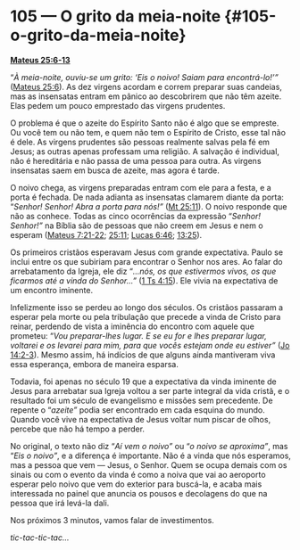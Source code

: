 # 105 — O grito da meia-noite {#105-o-grito-da-meia-noite}

[**Mateus 25:6-13**](http://bibliaonline.com.br/acf/mt/25/6-13)

“_À meia-noite, ouviu-se um grito: ‘Eis o noivo! Saiam para encontrá-lo!’”_ ([Mateus 25:6](http://bibliaonline.com.br/acf/mt/25/6)). As dez virgens acordam e correm preparar suas candeias, mas as insensatas entram em pânico ao descobrirem que não têm azeite. Elas pedem um pouco emprestado das virgens prudentes.

O problema é que o azeite do Espírito Santo não é algo que se empreste. Ou você tem ou não tem, e quem não tem o Espírito de Cristo, esse tal não é dele. As virgens prudentes são pessoas realmente salvas pela fé em Jesus; as outras apenas professam uma religião. A salvação é individual, não é hereditária e não passa de uma pessoa para outra. As virgens insensatas saem em busca de azeite, mas agora é tarde.

O noivo chega, as virgens preparadas entram com ele para a festa, e a porta é fechada. De nada adianta as insensatas clamarem diante da porta: “_Senhor! Senhor! Abra a porta para nós!”_ ([Mt 25:11](http://bibliaonline.com.br/acf/mt/25/11)). O noivo responde que não as conhece. Todas as cinco ocorrências da expressão “_Senhor! Senhor!”_ na Bíblia são de pessoas que não creem em Jesus e nem o esperam ([Mateus 7:21-22](http://bibliaonline.com.br/acf/mt/7/21-22); [25:11](http://bibliaonline.com.br/acf/mt/25/11); [Lucas 6:46](http://bibliaonline.com.br/acf/lc/6/46); [13:25](http://bibliaonline.com.br/acf/lc/13/25)).

Os primeiros cristãos esperavam Jesus com grande expectativa. Paulo se inclui entre os que subiriam para encontrar o Senhor nos ares. Ao falar do arrebatamento da Igreja, ele diz “_...nós, os que estivermos vivos, os que ficarmos até a vinda do Senhor...”_ ([1 Ts 4:15](http://bibliaonline.com.br/acf/1ts/4/15)). Ele vivia na expectativa de um encontro iminente.

Infelizmente isso se perdeu ao longo dos séculos. Os cristãos passaram a esperar pela morte ou pela tribulação que precede a vinda de Cristo para reinar, perdendo de vista a iminência do encontro com aquele que prometeu: “_Vou preparar-lhes lugar. E se eu for e lhes preparar lugar, voltarei e os levarei para mim, para que vocês estejam onde eu estiver”_ ([Jo 14:2-3](http://bibliaonline.com.br/acf/jo/14/2-3)). Mesmo assim, há indícios de que alguns ainda mantiveram viva essa esperança, embora de maneira esparsa.

Todavia, foi apenas no século 19 que a expectativa da vinda iminente de Jesus para arrebatar sua Igreja voltou a ser parte integral da vida cristã, e o resultado foi um século de evangelismo e missões sem precedente. De repente o “_azeite”_ podia ser encontrado em cada esquina do mundo. Quando você vive na expectativa de Jesus voltar num piscar de olhos, percebe que não há tempo a perder.

No original, o texto não diz “_Aí vem o noivo”_ ou “_o noivo se aproxima”_, mas “_Eis o noivo”_, e a diferença é importante. Não é a vinda que nós esperamos, mas a pessoa que vem — Jesus, o Senhor. Quem se ocupa demais com os sinais ou com o evento da vinda é como a noiva que vai ao aeroporto esperar pelo noivo que vem do exterior para buscá-la, e acaba mais interessada no painel que anuncia os pousos e decolagens do que na pessoa que irá levá-la dali.

Nos próximos 3 minutos, vamos falar de investimentos.

_tic-tac-tic-tac..._